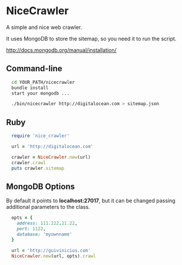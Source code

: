 # NiceCrawler

A simple and nice web crawler.

It uses MongoDB to store the sitemap, so you need it to run the script.

http://docs.mongodb.org/manual/installation/

## Command-line

```bash
  cd YOUR_PATH/nicecrawler
  bundle install
  start your mongodb ...

  ./bin/nicecrawler http://digitalocean.com > sitemap.json
```

## Ruby

```ruby
  require 'nice_crawler'

  url = 'http://digitalocean.com'

  crawler = NiceCrawler.new(url)
  crawler.crawl
  puts crawler.sitemap
```

## MongoDB Options

By default it points to **localhost:27017**, but it can be changed passing
additional parameters to the class.

```ruby
  opts = {
    address: 111.222.11.22,
    port: 1122,
    database: 'myownname'
  }

  url = 'http://guivinicius.com'
  NiceCrawler.new(url, opts).crawl
```
